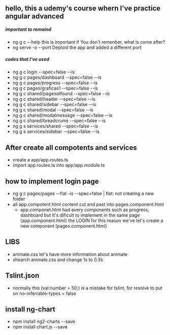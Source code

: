 ## hello, this a udemy's course whern I've practice angular advanced 
##### important to remaind 

* ng g c --help   this is important if You don't remenber, what is come after? 
* ng serve -o --port  Deploid the app and added a different port


##### codes that I've used 

* ng g c login --spec=false --is
* ng g c pages/dashboard --spec=false --is
* ng g c pages/progress --spec=false --is
* ng g c pages/graficas1 --spec=false --is
* ng g c shared/pagenotfound --spec=false --is
* ng g c shared/header --spec=false --is
* ng g c shared/sidebar --spec=false --is
* ng g c shared/modal --spec=false --is
* ng g c shared/modalmessage --spec=false --is
* ng g c shared/breadcrums --spec=false --is
* ng g s services/shared --spec=false --is
* ng g s services/sidebar --spec=false --is 

## After create all compotents and services

* create a app/app.routes.ts
* import app.routes.ts into app/app.module.ts

## how to implement login page 

* ng g c pages/pages --flat -is --spec=false | flat: not creating a new folder
* all app.compotent.html content cut and past into pages.component.html
    * app.componet.html had every components such as progress, dashboard but It's dificult to implement in the same page (app.component.html) the LOGIN for this reason we've let's create a new component (pages.component.html)

## LIBS 
* animate.css  let's have more information about animate 
* shearch animate.css and change 1s to 0.3s 
## Tslint.json
* normally this (val:number = 50;) is a mistake for tslint, for resolve to put on no-inferrable-types = false
## install ng-chart 
* npm install ng2-charts --save
* npm install chart.js --save
